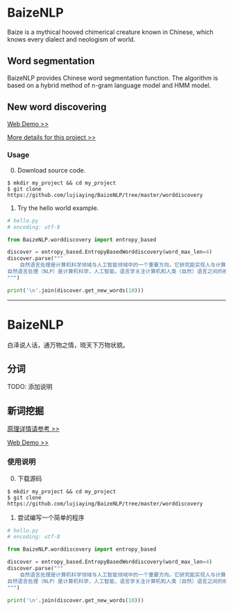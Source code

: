 # BaizeNLP

Baize is a mythical hooved chimerical creature known in Chinese, which knows every dialect and neologism of world.

## Word segmentation

BaizeNLP provides Chinese word segmentation function. The algorithm is based on a hybrid method of n-gram language model and HMM model.

## New word discovering

[Web Demo >>](https://baizenlp.leanapp.cn/baize/)

[More details for this project >>](http://lujiaying.github.io/2018/01/28/%E5%9F%BA%E4%BA%8E%E7%BB%9F%E8%AE%A1%E4%BF%A1%E6%81%AF%E7%9A%84%E6%96%B0%E8%AF%8D%E6%8C%96%E6%8E%98%E5%AE%9E%E8%B7%B5/)

### Usage

0. Download source code.

```
$ mkdir my_project && cd my_project
$ git clone https://github.com/lujiaying/BaizeNLP/tree/master/worddiscovery
```

1. Try the hello world example.
```python
# hello.py
# encoding: utf-8

from BaizeNLP.worddiscovery import entropy_based

discover = entropy_based.EntropyBasedWorddiscovery(word_max_len=4)
discover.parse("""
    自然语言处理是计算机科学领域与人工智能领域中的一个重要方向。它研究能实现人与计算机之间用自然语言进行有效通信的各种理论和方法。自然语言处理是一门融语言学、计算机科学、数学于一体的科学。因此，这一领域的研究将涉及自然语言，即人们日常使用的语言，所以它与语言学的研究有着密切的联系，但又有重要的区别。自然语言处理并不是一般地研究自然语言，而在于研制能有效地实现自然语言通信的计算机系统，特别是其中的软件系统。因而它是计算机科学的一部分。
自然语言处理（NLP）是计算机科学，人工智能，语言学关注计算机和人类（自然）语言之间的相互作用的领域。
""")

print('\n'.join(discover.get_new_words(10)))
```

-------------------------------------------

# BaizeNLP
白泽说人话，通万物之情，晓天下万物状貌。

## 分词

TODO: 添加说明


## 新词挖掘

[原理详情请参考 >>]()

[Web Demo >>](https://baizenlp.leanapp.cn/baize/)

### 使用说明

0. 下载源码

```
$ mkdir my_project && cd my_project
$ git clone https://github.com/lujiaying/BaizeNLP/tree/master/worddiscovery
```

1. 尝试编写一个简单的程序
```python
# hello.py
# encoding: utf-8

from BaizeNLP.worddiscovery import entropy_based

discover = entropy_based.EntropyBasedWorddiscovery(word_max_len=4)
discover.parse("""
    自然语言处理是计算机科学领域与人工智能领域中的一个重要方向。它研究能实现人与计算机之间用自然语言进行有效通信的各种理论和方法。自然语言处理是一门融语言学、计算机科学、数学于一体的科学。因此，这一领域的研究将涉及自然语言，即人们日常使用的语言，所以它与语言学的研究有着密切的联系，但又有重要的区别。自然语言处理并不是一般地研究自然语言，而在于研制能有效地实现自然语言通信的计算机系统，特别是其中的软件系统。因而它是计算机科学的一部分。
自然语言处理（NLP）是计算机科学，人工智能，语言学关注计算机和人类（自然）语言之间的相互作用的领域。
""")

print('\n'.join(discover.get_new_words(10)))
```
